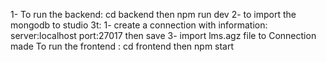 1- To run the backend: cd backend then npm run dev
2- to import the mongodb to studio 3t: 1- create a connection with information: server:localhost port:27017 then save
3- import lms.agz file to Connection made
To run the frontend : cd frontend then npm start
